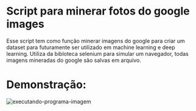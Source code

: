 # Script para minerar fotos do google images

Esse script tem como função minerar imagens do google para criar um dataset para futuramente ser utilizado em machine learning e deep learning. Utiliza da bibloteca selenium para simular um navegador, todas imagens mineradas do google são salvas em arquivo.

# Demonstração:

![executando-programa-imagem](https://i.imgur.com/2OoSNtK.png)
